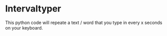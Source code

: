# Intervaltyper
This python code will repeate a text / word that you type in every x seconds on your keyboard.
